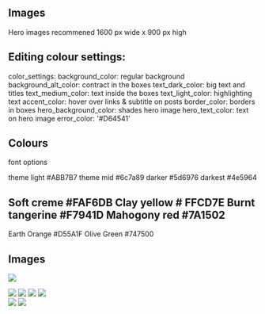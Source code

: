 
## Images

Hero images recommened 1600 px wide x 900 px high

## Editing colour settings: 

color_settings:
  background_color: regular background
  background_alt_color: contract in the boxes
  text_dark_color: big text and titles
  text_medium_color: text inside the boxes
  text_light_color: highlighting text
  accent_color: hover over links & subtitle on posts
  border_color: borders in boxes
  hero_background_color: shades hero image
  hero_text_color: text on hero image
  error_color: '#D64541'
  
## Colours

font options

theme light #ABB7B7
theme mid #6c7a89
darker #5d6976
darkest #4e5964

Soft creme #FAF6DB
Clay yellow # FFCD7E
Burnt tangerine #F7941D
Mahogony red #7A1502
-
Earth Orange #D55A1F
Olive Green #747500

## Images

![](/images/demo/image.jpg)

<div class="gallery" data-columns="3">
	<img src="/images/demo/demo-portrait.jpg">
	<img src="/images/demo/demo-landscape.jpg">
	<img src="/images/demo/demo-square.jpg">
	<img src="/images/demo/demo-landscape-2.jpg">
</div>


<div class="gallery" data-columns="1">
	<img src="/images/demo/demo-landscape.jpg">
	<img src="/images/demo/demo-landscape-2.jpg">
</div>
